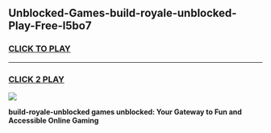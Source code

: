 
## Unblocked-Games-build-royale-unblocked-Play-Free-l5bo7
<h3>
<a href="https://premium76.site?title=build-royale-unblocked&ref=12A">CLICK TO PLAY</a></h3>
<hr>

<h3>
<a href="https://premium76.site?title=build-royale-unblocked&ref=12A">CLICK 2 PLAY</a>
  
</h3>

<a href="https://premium76.site?title=build-royale-unblocked&ref=12A"><img src="https://clearcache.store/games.png"></a>


**build-royale-unblocked games unblocked: Your Gateway to Fun and Accessible Online Gaming**
